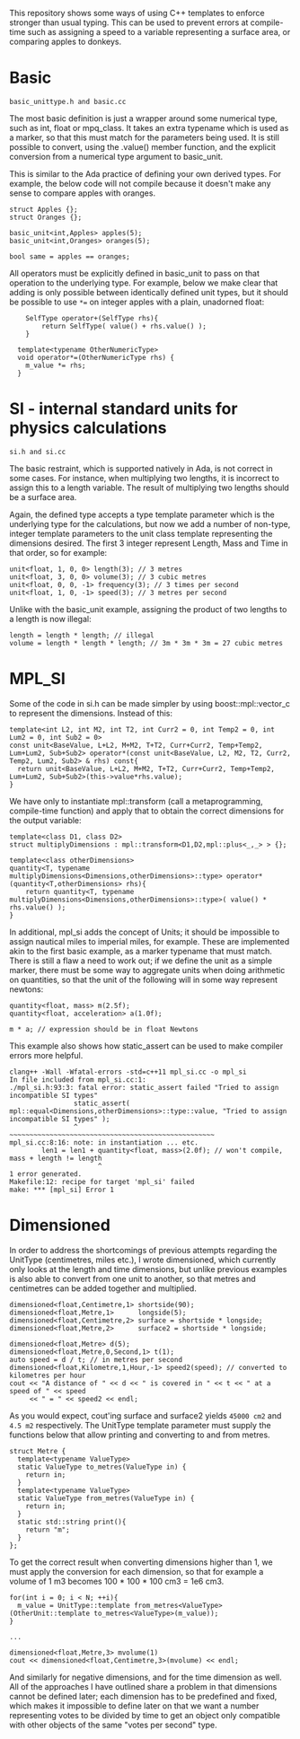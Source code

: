 This repository shows some ways of using C++ templates to enforce stronger than usual typing. This
can be used to prevent errors at compile-time such as assigning a speed to a variable representing
a surface area, or comparing apples to donkeys.

# Basic

```
basic_unittype.h and basic.cc
```

The most basic definition is just a wrapper around some numerical type, such as int, float or
mpq_class. It takes an extra typename which is used as a marker, so that this must match for the
parameters being used. It is still possible to convert, using the .value() member function, and the
explicit conversion from a numerical type argument to basic_unit.

This is similar to the Ada practice of defining your own derived types. For example, the below code
will not compile because it doesn't make any sense to compare apples with oranges.

```
struct Apples {};
struct Oranges {};

basic_unit<int,Apples> apples(5);
basic_unit<int,Oranges> oranges(5);

bool same = apples == oranges;
```

All operators must be explicitly defined in basic_unit to pass on that operation to the underlying
type. For example, below we make clear that adding is only possible between identically defined unit
types, but it should be possible to use `*=` on integer apples with a plain, unadorned float:

```
	SelfType operator+(SelfType rhs){
		return SelfType( value() + rhs.value() );
	}

  template<typename OtherNumericType>
  void operator*=(OtherNumericType rhs) {
    m_value *= rhs;
  }
```

# SI - internal standard units for physics calculations

```
si.h and si.cc
```

The basic restraint, which is supported natively in Ada, is not correct in some cases. For instance,
when multiplying two lengths, it is incorrect to assign this to a length variable. The result of
multiplying two lengths should be a surface area.

Again, the defined type accepts a type template parameter which is the underlying type for the calculations,
but now we add a number of non-type, integer template parameters to the unit class template representing the
dimensions desired. The first 3 integer represent Length, Mass and Time in that order, so for
example:

```
unit<float, 1, 0, 0> length(3); // 3 metres
unit<float, 3, 0, 0> volume(3); // 3 cubic metres
unit<float, 0, 0, -1> frequency(3); // 3 times per second
unit<float, 1, 0, -1> speed(3); // 3 metres per second
```

Unlike with the basic_unit example, assigning the product of two lengths to a length is now illegal:

```
length = length * length; // illegal
volume = length * length * length; // 3m * 3m * 3m = 27 cubic metres
```

# MPL_SI

Some of the code in si.h can be made simpler by using boost::mpl::vector_c to represent the
dimensions. Instead of this:

```
template<int L2, int M2, int T2, int Curr2 = 0, int Temp2 = 0, int Lum2 = 0, int Sub2 = 0>
const unit<BaseValue, L+L2, M+M2, T+T2, Curr+Curr2, Temp+Temp2, Lum+Lum2, Sub+Sub2> operator*(const unit<BaseValue, L2, M2, T2, Curr2, Temp2, Lum2, Sub2> & rhs) const{
  return unit<BaseValue, L+L2, M+M2, T+T2, Curr+Curr2, Temp+Temp2, Lum+Lum2, Sub+Sub2>(this->value*rhs.value);
}
```

We have only to instantiate mpl::transform (call a metaprogramming, compile-time function) and apply
that to obtain the correct dimensions for the output variable:

```
template<class D1, class D2>
struct multiplyDimensions : mpl::transform<D1,D2,mpl::plus<_,_> > {};

template<class otherDimensions>
quantity<T, typename multiplyDimensions<Dimensions,otherDimensions>::type> operator*(quantity<T,otherDimensions> rhs){
	return quantity<T, typename multiplyDimensions<Dimensions,otherDimensions>::type>( value() * rhs.value() );
}
```

In additional, mpl_si adds the concept of Units; it should be impossible to assign nautical miles to
imperial miles, for example. These are implemented akin to the first basic example, as a marker
typename that must match. There is still a flaw a need to work out; if we define the unit as a
simple marker, there must be some way to aggregate units when doing arithmetic on quantities, so
that the unit of the following will in some way represent newtons:

```
quantity<float, mass> m(2.5f);
quantity<float, acceleration> a(1.0f);

m * a; // expression should be in float Newtons
```

This example also shows how static_assert can be used to make compiler errors more helpful.

```
clang++ -Wall -Wfatal-errors -std=c++11 mpl_si.cc -o mpl_si
In file included from mpl_si.cc:1:
./mpl_si.h:93:3: fatal error: static_assert failed "Tried to assign incompatible SI types"
                static_assert( mpl::equal<Dimensions,otherDimensions>::type::value, "Tried to assign incompatible SI types" );
                ^              ~~~~~~~~~~~~~~~~~~~~~~~~~~~~~~~~~~~~~~~~~~~~~~~~~~~
mpl_si.cc:8:16: note: in instantiation ... etc.
        len1 = len1 + quantity<float, mass>(2.0f); // won't compile, mass + length != length
                      ^
1 error generated.
Makefile:12: recipe for target 'mpl_si' failed
make: *** [mpl_si] Error 1
```

# Dimensioned

In order to address the shortcomings of previous attempts regarding the UnitType (centimetres, miles
etc.), I wrote dimensioned, which currently only looks at the length and time dimensions, but unlike previous
examples is also able to convert from one unit to another, so that metres and centimetres can be
added together and multiplied.

```
dimensioned<float,Centimetre,1> shortside(90);
dimensioned<float,Metre,1>      longside(5);
dimensioned<float,Centimetre,2> surface = shortside * longside;
dimensioned<float,Metre,2>      surface2 = shortside * longside;

dimensioned<float,Metre> d(5);
dimensioned<float,Metre,0,Second,1> t(1);
auto speed = d / t; // in metres per second
dimensioned<float,Kilometre,1,Hour,-1> speed2(speed); // converted to kilometres per hour
cout << "A distance of " << d << " is covered in " << t << " at a speed of " << speed 
     << " = " << speed2 << endl;
```

As you would expect, cout'ing surface and surface2 yields `45000 cm2` and `4.5 m2` respectively. The
UnitType template parameter must supply the functions below that allow printing and converting to
and from metres. 
```
struct Metre {
  template<typename ValueType>
  static ValueType to_metres(ValueType in) {
    return in;
  }
  template<typename ValueType>
  static ValueType from_metres(ValueType in) {
    return in;
  }
  static std::string print(){
    return "m";
  }
};
```

To get the correct result when converting dimensions higher than 1, we must apply
the conversion for each dimension, so that for example a volume of 1 m3 becomes
100 * 100 * 100 cm3 = 1e6 cm3.

```
for(int i = 0; i < N; ++i){
  m_value = UnitType::template from_metres<ValueType>(OtherUnit::template to_metres<ValueType>(m_value));
}

...

dimensioned<float,Metre,3> mvolume(1) 
cout << dimensioned<float,Centimetre,3>(mvolume) << endl;
```

And similarly for negative dimensions, and for the time dimension as well. All of the approaches I
have outlined share a problem in that dimensions cannot be defined later; each dimension has to be
predefined and fixed, which makes it impossible to define later on that we want a number
representing votes to be divided by time to get an object only compatible with other objects of the
same "votes per second" type.


